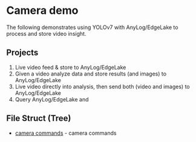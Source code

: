 # Camera demo 

The following demonstrates using YOLOv7 with AnyLog/EdgeLake to process and store video insight.  

## Projects
1. Live video feed & store to AnyLog/EdgeLake
2. Given a video analyze data and store results (and images) to AnyLog/EdgeLake  
3. Live video directly into analysis, then send both (video and images) to AnyLog/EdgeLake
4. Query AnyLog/EdgeLake and 

## File Struct (Tree)

* [camera commands](camera_commands.py) - camera commands 